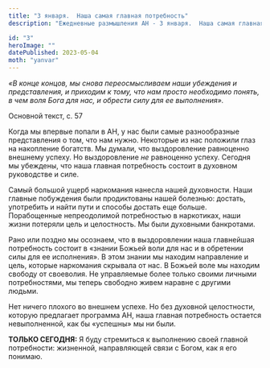 ```yaml
---
title: "3 января.  Наша самая главная потребность"
description: "Ежедневные размышления АН - 3 января.  Наша самая главная потребность"

id: "3"
heroImage: ""
datePublished: 2023-05-04
moth: "yanvar"
---
```


_«В конце концов, мы снова переосмысливаем наши убеждения и представления, и
приходим к тому, что нам просто необходимо понять, в чем воля Бога для нас, и
обрести силу для ее выполнения»._

Основной текст, с. 57

Когда мы впервые попали в АН, у нас были самые разнообразные представления о
том, что нам нужно. Некоторые из нас положили глаз на накопление богатств. Мы
думали, что выздоровление равноценно внешнему успеху. Но выздоровление _не_
равноценно успеху. Сегодня мы убеждены, что наша главная потребность состоит в
духовном руководстве и силе.

Самый большой ущерб наркомания нанесла нашей духовности. Наши главные
побуждения были продиктованы нашей болезнью: достать, употребить и найти пути
и способы достать еще больше. Порабощенные непреодолимой потребностью в
наркотиках, наши жизни потеряли цель и целостность. Мы были духовными
банкротами.

Рано или поздно мы осознаем, что в выздоровлении наша главнейшая потребность
состоит в «знании Божьей воли для нас и в обретении силы для ее исполнения». В
этом знании мы находим направление и цель, которые наркомания скрывала от нас.
В Божьей воле мы находим свободу от своеволия. Не управляемые более только
своими личными потребностями, мы теперь свободно живем наравне с другими
людьми.

Нет ничего плохого во внешнем успехе. Но без духовной целостности, которую
предлагает программа АН, наша главная потребность остается невыполненной, как
бы «успешны» мы ни были.

**ТОЛЬКО СЕГОДНЯ:** Я буду стремиться к выполнению своей главной потребности:
жизненной, направляющей связи с Богом, как я его понимаю.
